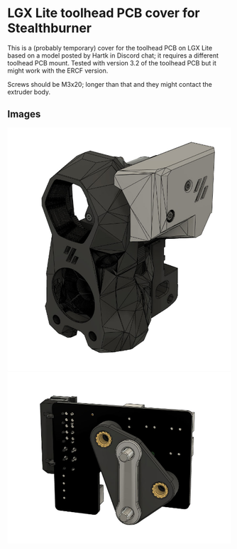 # LGX Lite toolhead PCB cover for Stealthburner

This is a (probably temporary) cover for the toolhead PCB on LGX Lite based on a model posted by Hartk in Discord chat; it requires a different toolhead PCB mount. Tested with version 3.2 of the toolhead PCB but it might work with the ERCF version.

Screws should be M3x20; longer than that and they might contact the extruder body.

## Images
![](./Images/SB_toolhead_PCB_cover_01.jpg)
![](./Images/SB_toolhead_PCB_cover_02.jpg)